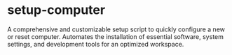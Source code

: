 # setup-computer

A comprehensive and customizable setup script to quickly configure a new or reset computer. Automates the installation of essential software, system settings, and development tools for an optimized workspace.
